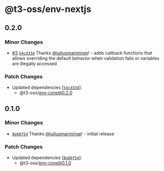 # @t3-oss/env-nextjs

## 0.2.0

### Minor Changes

- [#3](https://github.com/t3-oss/t3-env/pull/3) [`54cd334`](https://github.com/t3-oss/t3-env/commit/54cd3342f0ef9ff4ac2fe8f26eb55e181afbe2cb) Thanks [@juliusmarminge](https://github.com/juliusmarminge)! - adds callback functions that allows overriding the default behavior when validation fails or variables are illegally accessed

### Patch Changes

- Updated dependencies [[`54cd334`](https://github.com/t3-oss/t3-env/commit/54cd3342f0ef9ff4ac2fe8f26eb55e181afbe2cb)]:
  - @t3-oss/env-core@0.2.0

## 0.1.0

### Minor Changes

- [`8e60f54`](https://github.com/t3-oss/t3-env/commit/8e60f54770315c875bb7e68106f401c1ee06ef40) Thanks [@juliusmarminge](https://github.com/juliusmarminge)! - initial release

### Patch Changes

- Updated dependencies [[`8e60f54`](https://github.com/t3-oss/t3-env/commit/8e60f54770315c875bb7e68106f401c1ee06ef40)]:
  - @t3-oss/env-core@0.1.0
